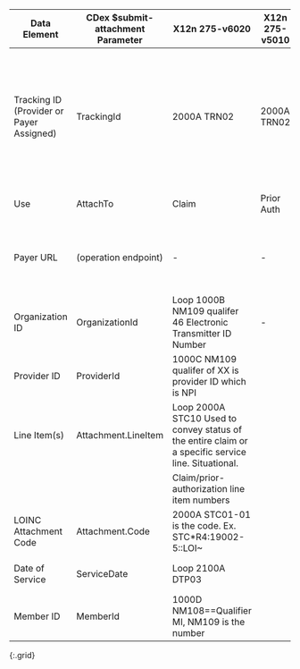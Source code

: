 <!-- attachments_to_275.md
*****************************************************************************************************
*                                  WARNING: DO NOT EDIT THIS FILE                                   *
*                                                                                                   *
* This file is generated by csv_to_markdown_tabler.ipynb. Any edits you make to this file will be   *
* overwritten                                                                                       *
* To change the contents of this file, edit input/images/data-element-mapping.csv                     *
*****************************************************************************************************
-->

| Data Element | CDex $submit-attachment Parameter | <span class="bg-success" markdown="1">X12n 275-v6020</span><!-- new-content --> | <span class="bg-success" markdown="1">X12n 275-v5010</span><!-- new-content --> | Submit Attachments Comments |
|-----|----|-----------|-------|-------------------|
| Tracking ID (Provider or Payer Assigned) | TrackingId | <span class="bg-success" markdown="1">2000A TRN02</span><!-- new-content --> | <span class="bg-success" markdown="1">2000A TRN02</span><!-- new-content --> | <span class="bg-success" markdown="1">For *unsolicited* attachments, this is the provider-assigned tracking/control number. For *solicited* attachments, this is the payer-assigned tracking/control number.</span><!-- new-content --> |
| Use | AttachTo | <span class="bg-success" markdown="1">Claim</span><!-- new-content --> | <span class="bg-success" markdown="1">Prior Auth</span><!-- new-content --> | Choice of "claim" or "preauthorization" |
| Payer URL | (operation endpoint) | <span class="bg-success" markdown="1">-</span><!-- new-content --> | <span class="bg-success" markdown="1">-</span><!-- new-content --> | Payer endpoint where the attachments are submitted using the $submit-operation |
| Organization ID | OrganizationId | <span class="bg-success" markdown="1">Loop 1000B NM109 qualifer 46 Electronic Transmitter ID Number</span><!-- new-content --> | <span class="bg-success" markdown="1">-</span><!-- new-content --> | Organization of provider who submitted claim/prior authorization |
| Provider ID | ProviderId | <span class="bg-success" markdown="1">1000C NM109 qualifer of XX is provider ID which is NPI</span><!-- new-content --> | <span class="bg-success" markdown="1"></span><!-- new-content --> | Provider who submitted claim/prior authorization |
| Line Item(s) | Attachment.LineItem | <span class="bg-success" markdown="1">Loop 2000A STC10 Used to convey status of the entire claim or a specific service line. Situational.
</span><!-- new-content --> | <span class="bg-success" markdown="1"></span><!-- new-content --> | Claim/prior-authorization line item numbers |
| LOINC Attachment Code | Attachment.Code | <span class="bg-success" markdown="1">2000A STC01-01 is the code. Ex. STC*R4:19002-5::LOI~</span><!-- new-content --> | <span class="bg-success" markdown="1"></span><!-- new-content --> | LOINC attachment codes |
| Date of Service | ServiceDate | <span class="bg-success" markdown="1">Loop 2100A DTP03</span><!-- new-content --> | <span class="bg-success" markdown="1"></span><!-- new-content --> | Date of service for claim/prior authorization |
| Member ID | MemberId | <span class="bg-success" markdown="1">1000D NM108==Qualifier MI, NM109 is the number</span><!-- new-content --> | <span class="bg-success" markdown="1"></span><!-- new-content --> | Payer assigned patient identifier |
{:.grid}